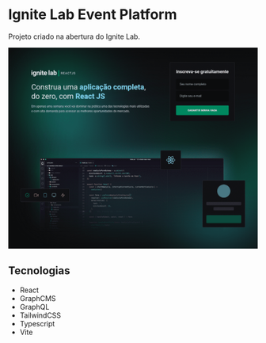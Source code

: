 # Ignite Lab Event Platform
Projeto criado na abertura do Ignite Lab.

![](/src/assets/Event-platform.png)

## Tecnologias

- React
- GraphCMS
- GraphQL
- TailwindCSS
- Typescript
- Vite